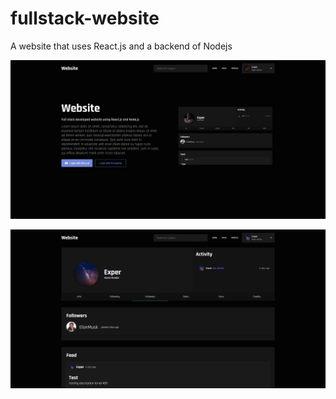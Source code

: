 # fullstack-website
A website that uses React.js and a backend of Nodejs

![Front page](https://raw.githubusercontent.com/TheJustExper/fullstack-website/master/2acfe4fecfb1a0b046941a86b492a34e.png?token=AEKDHQEV253M3NR2ALZS7R25LQUPS)

![Profile / Dashboard](https://raw.githubusercontent.com/TheJustExper/fullstack-website/master/62016bb8961e8d6d42b96ec3d161187f.png?token=AEKDHQCKFMZEP6QMGIAN5U25LQTB4)

